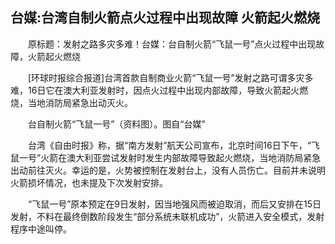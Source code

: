 ## 台媒:台湾自制火箭点火过程中出现故障 火箭起火燃烧
　　原标题：发射之路多灾多难！台媒：台自制火箭“飞鼠一号”点火过程中出现故障，火箭起火燃烧

　　[环球时报综合报道]台湾首款自制商业火箭“飞鼠一号”发射之路可谓多灾多难，16日它在澳大利亚发射时，因点火过程中出现内部故障，导致火箭起火燃烧，当地消防局紧急出动灭火。

　　台自制火箭“飞鼠一号”（资料图）。图自“台媒”

　　台湾《自由时报》称，据“南方发射”航天公司宣布，北京时间16日下午，“飞鼠一号”火箭在澳大利亚尝试发射时发生内部故障导致起火燃烧，当地消防局紧急出动前往灭火。幸运的是，火势被控制在发射台上，没有人员伤亡。目前并未说明火箭损坏情况，也未提及下次发射安排。

　　“飞鼠一号”原本预定在9日发射，因当地强风而被迫取消，而后又安排在15日发射，不料在最终倒数阶段发生“部分系统未联机成功”，火箭进入安全模式，发射程序中途叫停。

